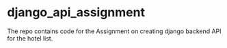 # django_api_assignment
The repo contains code for the Assignment on creating django backend API for the hotel list.
